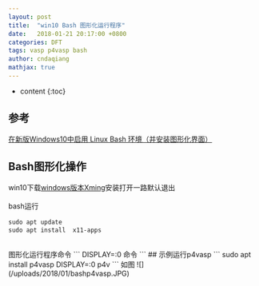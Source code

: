 ```yaml
---
layout: post
title:  "win10 Bash 图形化运行程序"
date:   2018-01-21 20:17:00 +0800
categories: DFT
tags: vasp p4vasp bash
author: cndaqiang
mathjax: true
---
```

* content
{:toc}






## 参考
[在新版Windows10中启用 Linux Bash 环境（并安装图形化界面）](https://my.oschina.net/u/3375733/blog/1510095)

## Bash图形化操作
win10下载[windows版本Xming](https://sourceforge.net/projects/xming/?source=typ_redirect)安装打开一路默认退出
<br><br>bash运行
```
sudo apt update
sudo apt install  x11-apps
```
<br>
图形化运行程序命令
```
DISPLAY=:0 命令
```
## 示例运行p4vasp
```
sudo apt install p4vasp
DISPLAY=:0 p4v
```
如图
![](/uploads/2018/01/bashp4vasp.JPG)